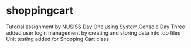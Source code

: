 # shoppingcart

Tutorial assignment by NUSISS Day One using System.Console
Day Three added user login management by creating and storing data into .db files
Unit testing added for Shopping Cart class
